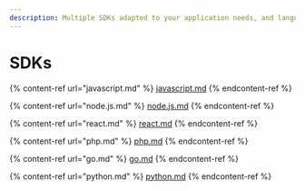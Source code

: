 ```yaml
---
description: Multiple SDKs adapted to your application needs, and language.
---
```


# SDKs

{% content-ref url="javascript.md" %}
[javascript.md](javascript.md)
{% endcontent-ref %}

{% content-ref url="node.js.md" %}
[node.js.md](node.js.md)
{% endcontent-ref %}

{% content-ref url="react.md" %}
[react.md](react.md)
{% endcontent-ref %}

{% content-ref url="php.md" %}
[php.md](php.md)
{% endcontent-ref %}

{% content-ref url="go.md" %}
[go.md](go.md)
{% endcontent-ref %}

{% content-ref url="python.md" %}
[python.md](python.md)
{% endcontent-ref %}
